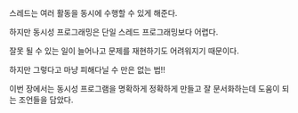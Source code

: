 스레드는 여러 활동을 동시에 수행할 수 있게 해준다.

하지만 동시성 프로그래밍은 단일 스레드 프로그래밍보다 어렵다.

잘못 될 수 있는 일이 늘어나고 문제를 재현하기도 어려워지기 때문이다.

하지만 그렇다고 마냥 피해다닐 수 만은 없는 법!!

이번 장에서는 동시성 프로그램을 명확하게 정확하게 만들고 잘 문서화하는데 도움이 되는 조언들을 담았다.